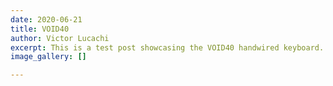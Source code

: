 ```yaml
---
date: 2020-06-21
title: VOID40
author: Victor Lucachi
excerpt: This is a test post showcasing the VOID40 handwired keyboard.
image_gallery: []

---
```

